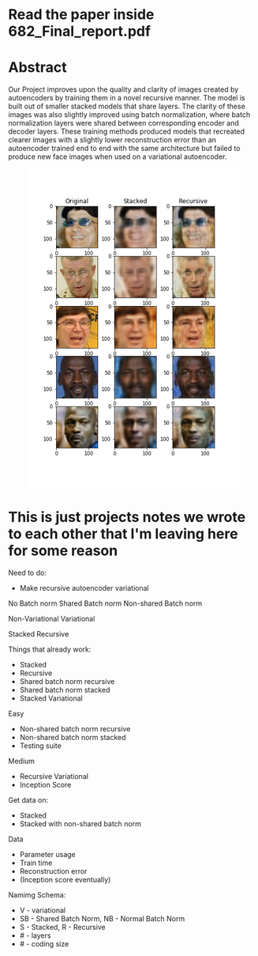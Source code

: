 # Read the paper inside 682_Final_report.pdf

# Abstract
Our Project improves upon the quality and clarity of images created by autoencoders by training them in a novel
recursive manner. The model is built out of smaller
stacked models that share layers. The clarity of these images was also slightly improved using batch normalization, where batch normalization layers were shared between corresponding encoder and decoder layers. These
training methods produced models that recreated clearer
images with a slightly lower reconstruction error than an
autoencoder trained end to end with the same architecture
but failed to produce new face images when used on a
variational autoencoder.

<p align="center">
  <img src="https://github.com/billray0259/recursive_autoencoders/blob/main/figures/7_384.png?raw=true" alt="Stacked vs Recursive autoencoders"/>
</p>

# This is just projects notes we wrote to each other that I'm leaving here for some reason


Need to do:
* Make recursive autoencoder variational


No Batch norm
Shared Batch norm
Non-shared Batch norm

Non-Variational
Variational

Stacked
Recursive


Things that already work:
* Stacked
* Recursive
* Shared batch norm recursive
* Shared batch norm stacked
* Stacked Variational

Easy
* Non-shared batch norm recursive
* Non-shared batch norm stacked
* Testing suite

Medium
* Recursive Variational
* Inception Score

Get data on:
* Stacked
* Stacked with non-shared batch norm

Data
* Parameter usage
* Train time
* Reconstruction error
* (Inception score eventually)

Namimg Schema:
* V - variational
* SB - Shared Batch Norm, NB - Normal Batch Norm
* S - Stacked, R - Recursive
* \# - layers
* \# - coding size

